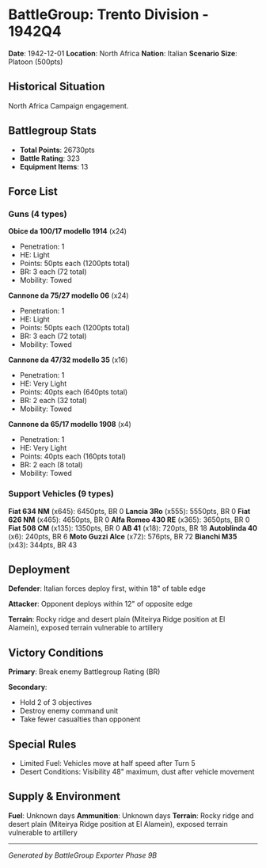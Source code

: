 # BattleGroup: Trento Division - 1942Q4

**Date**: 1942-12-01
**Location**: North Africa
**Nation**: Italian
**Scenario Size**: Platoon (500pts)

## Historical Situation

North Africa Campaign engagement.

## Battlegroup Stats

- **Total Points**: 26730pts
- **Battle Rating**: 323
- **Equipment Items**: 13

## Force List

### Guns (4 types)

**Obice da 100/17 modello 1914** (x24)
- Penetration: 1
- HE: Light
- Points: 50pts each (1200pts total)
- BR: 3 each (72 total)
- Mobility: Towed

**Cannone da 75/27 modello 06** (x24)
- Penetration: 1
- HE: Light
- Points: 50pts each (1200pts total)
- BR: 3 each (72 total)
- Mobility: Towed

**Cannone da 47/32 modello 35** (x16)
- Penetration: 1
- HE: Very Light
- Points: 40pts each (640pts total)
- BR: 2 each (32 total)
- Mobility: Towed

**Cannone da 65/17 modello 1908** (x4)
- Penetration: 1
- HE: Very Light
- Points: 40pts each (160pts total)
- BR: 2 each (8 total)
- Mobility: Towed

### Support Vehicles (9 types)

**Fiat 634 NM** (x645): 6450pts, BR 0
**Lancia 3Ro** (x555): 5550pts, BR 0
**Fiat 626 NM** (x465): 4650pts, BR 0
**Alfa Romeo 430 RE** (x365): 3650pts, BR 0
**Fiat 508 CM** (x135): 1350pts, BR 0
**AB 41** (x18): 720pts, BR 18
**Autoblinda 40** (x6): 240pts, BR 6
**Moto Guzzi Alce** (x72): 576pts, BR 72
**Bianchi M35** (x43): 344pts, BR 43

## Deployment

**Defender**: Italian forces deploy first, within 18" of table edge

**Attacker**: Opponent deploys within 12" of opposite edge

**Terrain**: Rocky ridge and desert plain (Miteirya Ridge position at El Alamein), exposed terrain vulnerable to artillery

## Victory Conditions

**Primary**: Break enemy Battlegroup Rating (BR)

**Secondary**:
- Hold 2 of 3 objectives
- Destroy enemy command unit
- Take fewer casualties than opponent

## Special Rules

- Limited Fuel: Vehicles move at half speed after Turn 5
- Desert Conditions: Visibility 48" maximum, dust after vehicle movement

## Supply & Environment

**Fuel**: Unknown days
**Ammunition**: Unknown days
**Terrain**: Rocky ridge and desert plain (Miteirya Ridge position at El Alamein), exposed terrain vulnerable to artillery

---

*Generated by BattleGroup Exporter Phase 9B*
